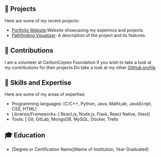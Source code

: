 
## 💼 Projects

Here are some of my recent projects:

- [Portfoilo Website](https://github.com/Spectre-1/Spectre-1.github.io):Website showcasing my experince and projects
- [Pathfinding Visualizer](https://github.com/username/project-2): A description of the project and its features.

## 🤝 Contributions

I am a volunteer at CarbonCopies Foundation
If you wish to take a look at my contributions for their projects
Do take a look at my other [GitHub profile](https://github.com/username/project-1)

## 🚀 Skills and Expertise

Here are some of my areas of expertise:

- Programming languages: [C/C++, Python, Java, MathLab, JavaScript, CSS, HTML]
- Libraries/Frameworks: [ React.js, Node.js, Flask, React Native, Gtest]
- Tools: [ Git, GitLab, MongoDB, MySQL, Docker, Trello

## 🎓 Education

- [Degree or Certification Name](Name of Institution, Year Graduated)
